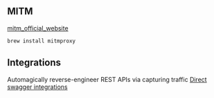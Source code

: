 
## MITM

[mitm_official_website](https://www.mitmproxy.org/)

```sh
brew install mitmproxy
```


## Integrations

Automagically reverse-engineer REST APIs via capturing traffic
[Direct swagger integrations](https://github.com/alufers/mitmproxy2swagger)
